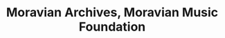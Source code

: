 ---
layout: repo
title: "Moravian Archives, Moravian Music Foundation"
id: 5798
permalink: repos/5798/
---